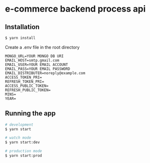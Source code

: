 # e-commerce backend process api

## Installation

```bash
$ yarn install
```

Create a .env file in the root directory

```
MONGO_URL=YOUR MONGO DB URI
EMAIL_HOST=smtp.gmail.com
EMAIL_USER=YOUR EMAIL ACCOUNT
EMAIL_PASS=YOUR EMAIL PASSWORD
EMAIL_DISTRIBUTER=noreply@example.com
ACCESS_TOKEN_PRI=
REFRESH_TOKEN_PRI=
ACCESS_PUBLIC_TOKEN=
REFRESH_PUBLIC_TOKEN=
MINS=
YEAR=

```

## Running the app

```bash
# development
$ yarn start

# watch mode
$ yarn start:dev

# production mode
$ yarn start:prod
```
